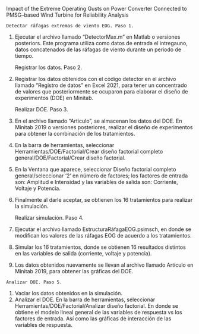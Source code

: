 Impact of the Extreme Operating Gusts on Power Converter Connected to PMSG–based Wind Turbine for Reliability Analysis

 	Detectar ráfagas extremas de viento EOG. Paso 1.
1.	Ejecutar el archivo llamado “DetectorMax.m” en Matlab o versiones posteriors. Este programa utiliza como datos de entrada el intregauno, datos concatenados de las ráfagas de viento durante un periodo de tiempo. 

 	Registrar los datos. Paso 2.
1.	Registrar los datos obtenidos con el código detector en el archivo llamado “Registro de datos” en Excel 2021, para tener un concentrado de valores que posteriormente se ocuparon para elaborar el diseño de experimentos (DOE) en Minitab.

 	Realizar DOE. Paso 3. 
1.	En el archivo llamado “Articulo”, se almacenan los datos del DOE. En Minitab 2019 o versiones posteriores, realizar el diseño de experimentos para obtener la combinación de los tratamientos.
2.	 En la barra de herramientas, seleccionar Herramientas/DOE/Factorial/Crear diseño factorial completo general/DOE/Factorial/Crear diseño factorial. 
3.	En la Ventana que aparece, seleccionar Diseño factorial completo general/seleccionar ‘2’ en número de factores; los factores de entrada son: Amplitud e Intensidad y las variables de salida son: Corriente, Voltaje y Potencia. 
4.	Finalmente al darle aceptar, se obtienen los 16 tratamientos para realizar la simulación.

 	Realizar simulación. Paso 4. 
1.	Ejecutar el archivo llamado EstructuraRáfagaEOG.psimsch, en donde se modifican los valores de las ráfagas EOG de acuerdo a los tratamientos.
2.	Simular los 16 tratamientos, donde se obtienen 16 resultados distintos en las variables de salida (corriente, voltaje y potencia).
3.	 Los datos obtenidos nuevamente se llevan al archivo llamado Artículo en Minitab 2019, para obtener las gráficas del DOE.

 	Analizar DOE. Paso 5.
1.	Vaciar los datos obtenidos en la simulación.
2.	Analizar el DOE. En la barra de herramientas, seleccionar Herramientas/DOE/Factorial/Analizar diseño factorial. En donde se obtiene el modelo lineal general de las variables de respuesta vs los factores de entrada. Así como las gráficas de interacción de las variables de respuesta. 
